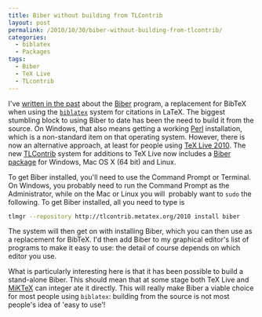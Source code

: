 ```yaml
---
title: Biber without building from TLContrib
layout: post
permalink: /2010/10/30/biber-without-building-from-tlcontrib/
categories:
  - biblatex
  - Packages
tags:
  - Biber
  - TeX Live
  - TLcontrib
---
```

I've [written in the past](/index.php?s=biber) about the [Biber](http://biblatex-biber.sourceforge.net/) program, a replacement for BibTeX when using the [`biblatex`](https://ctan.org/pkg/biblatex) system for citations in LaTeX. The biggest stumbling block to using Biber to date has been the need to build it from the source. On Windows, that also means getting a working [Perl](http://strawberryperl.com/) installation, which is a non-standard item on that operating system. However, there is now an alternative approach, at least for people using [TeX Live 2010](https://tug.org/texlive). The new [TLContrib](http://tlcontrib.metatex.org/) system for additions to TeX Live now includes a [Biber package](http://tlcontrib.metatex.org/) for Windows, Mac OS X (64 bit) and Linux.

To get Biber installed, you'll need to use the Command Prompt or Terminal. On Windows, you probably need to run the Command Prompt as the Administrator, while on the Mac or Linux you will  probably want to `sudo` the following. To get Biber installed, all you need to type is

```bash
tlmgr --repository http://tlcontrib.metatex.org/2010 install biber
```

The system will then get on with installing Biber, which you can then use as a replacement for BibTeX. I'd then add Biber to my graphical editor's list of programs to make it easy to use: the detail of course depends on which editor you use.

What is particularly interesting here is that it has been possible to build a stand-alone Biber. This should mean that at some stage both TeX Live and [MiKTeX](https://www.miktex.org/) can integer ate it directly. This will really make Biber a viable choice for most people using `biblatex`: building from the source is not most people's idea of 'easy to use'!
